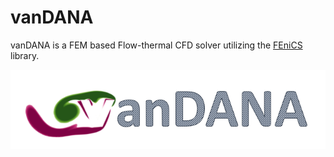 # vanDANA

vanDANA is a FEM based Flow-thermal CFD solver utilizing the [FEniCS](https://fenicsproject.org/) library.

<div align="center">
    <img src="/src/vanDANA.png" width="520px"> 
</div>
